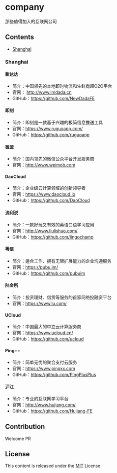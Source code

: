 # company
那些值得加入的互联网公司

## Contents
- [Shanghai](#shanghai)

### Shanghai
#### 新达达
- 简介：中国领先的本地即时物流和生鲜商超O2O平台
- 官网： http://www.imdada.cn
- GitHub：https://github.com/NewDadaFE

#### 即刻
- 简介：即刻是一款基于兴趣的极简信息推送工具
- 官网：https://www.ruguoapp.com/
- GitHub：https://github.com/ruguoapp

#### 微盟
- 简介：国内领先的微信公众平台开发服务商
- 官网：http://www.weimob.com

#### DaoCloud
- 简介：企业级云计算领域的创新领导者
- 官网：https://www.daocloud.io
- GitHub：https://github.com/DaoCloud

#### 流利说
- 简介：一款好玩又有效的英语口语学习应用
- 官网：http://www.liulishuo.com/
- GitHub：https://github.com/lingochamp

#### 零信
- 简介：适合工作、拥有无限扩展能力的企业沟通服务
- 官网：https://pubu.im/
- GitHub：https://github.com/pubuim

#### 陆金所
- 简介：投资理财、信贷等服务的首家网络投融资平台
- 官网：https://www.lu.com/

#### UCloud
- 简介：中国最大的中立云计算服务商
- 官网：https://www.ucloud.cn/
- GitHub：https://github.com/ucloud

#### Ping++
- 简介：简单无忧的聚合支付云服务
- 官网：https://www.pingxx.com
- GitHub：https://github.com/PingPlusPlus

#### 沪江
- 简介：专业的互联网学习平台
- 官网：http://www.hujiang.com/
- GitHub：https://github.com/Hujiang-FE

## Contribution
Welcome PR

## License

This content is released under the [MIT](http://opensource.org/licenses/MIT) License.
